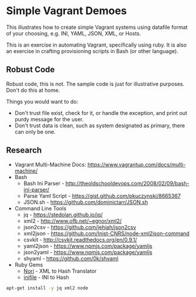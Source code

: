 # **Simple Vagrant Demoes**

This illustrates how to create simple Vagrant systems using datafile format of your choosing, e.g. INI, YAML, JSON, XML, or Hosts.

This is an exercise in automating Vagrant, specifically using ruby.  It is also an exercise in crafting provisioning scripts in Bash (or other language).

## **Robust Code**

Robust code, this is not.  The sample code is just for illustrative purposes. Don't do this at home.

Things you would want to do:
 * Don't trust file exist, check for it, or handle the exception, and print out purdy message for the user.
 * Don't trust data is clean, such as system designated as primary, there can only be one.

## Research

* Vagrant Multi-Machine Docs: https://www.vagrantup.com/docs/multi-machine/
* Bash
  * Bash Ini Parser - http://theoldschooldevops.com/2008/02/09/bash-ini-parser/
  * Parse Yaml Script - https://gist.github.com/pkuczynski/8665367
  * JSON.sh - https://github.com/dominictarr/JSON.sh
* Command Line Tools
  * jq - https://stedolan.github.io/jq/
  * xml2 - http://www.ofb.net/~egnor/xml2/
  * json2csv - https://github.com/jehiah/json2csv
  * xml2json - https://github.com/Inist-CNRS/node-xml2json-command
  * csvkit - http://csvkit.readthedocs.org/en/0.9.1/
  * yaml2json - https://www.npmjs.com/package/yamljs
  * json2yaml - https://www.npmjs.com/package/yamljs
  * shyaml - https://github.com/0k/shyaml
* Ruby Gems
  * [Nori](https://rubygems.org/gems/nori/versions/2.6.0) - XML to Hash Translator
  * [inifile](https://rubygems.org/gems/inifile) - INI to Hash

```bash
apt-get install -y jq xml2 node
```
